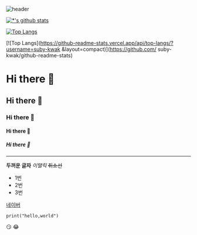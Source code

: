 ![header](https://capsule-render.vercel.app/api?type=egg&color=auto&height=300&section=header&text=깃허브%20특강&fontSize=90)

[![*'s github stats](https://github-readme-stats.vercel.app/api?username=suby-kwak)](https://github.com/suby-kwak)

[![Top Langs](https://github-readme-stats.vercel.app/api/top-langs/?username=suby-kwak)](https://github.com/suby-kwak/github-readme-stats)

[![Top Langs](https://github-readme-stats.vercel.app/api/top-langs/?username=suby-kwak &layout=compact)](https://github.com/ suby-kwak/github-readme-stats)

# Hi there 👋
## Hi there 👋
### Hi there 👋
#### Hi there 👋
##### Hi there 👋
---

**두꺼운 글자**
*이탤릭*
~~취소선~~

* 1번
* 2번
* 3번

[네이버](https://www.naver.com)

```
print("hello,world")
```
😏
😂 
